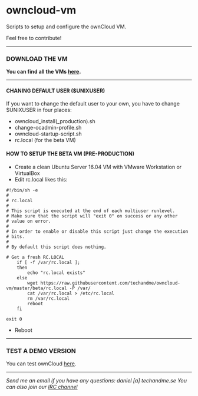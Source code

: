 # owncloud-vm
Scripts to setup and configure the ownCloud VM.

Feel free to contribute!

----------------------------------------------------------------------------------------------------------------------------

### **DOWNLOAD THE VM**

**You can find all the VMs [here](https://www.techandme.se/pre-configured-owncloud-installaton/).**

----------------------------------------------------------------------------------------------------------------------------

#### CHANING DEFAULT USER ($UNIXUSER)

If you want to change the default user to your own, you have to change $UNIXUSER in four places:

- owncloud_install(_production).sh
- change-ocadmin-profile.sh
- owncloud-startup-script.sh
- rc.local (for the beta VM)

#### HOW TO SETUP THE BETA VM (PRE-PRODUCTION)

- Create a clean Ubuntu Server 16.04 VM with VMware Workstation or VirtualBox
- Edit rc.local likes this:

```
#!/bin/sh -e
#
# rc.local
#
# This script is executed at the end of each multiuser runlevel.
# Make sure that the script will "exit 0" on success or any other
# value on error.
#
# In order to enable or disable this script just change the execution
# bits.
#
# By default this script does nothing.

# Get a fresh RC.LOCAL
    if [ -f /var/rc.local ];
    then
        echo "rc.local exists"
    else
        wget https://raw.githubusercontent.com/techandme/owncloud-vm/master/beta/rc.local -P /var/
        cat /var/rc.local > /etc/rc.local
        rm /var/rc.local
        reboot
    fi

exit 0
```
- Reboot

----------------------------------------------------------------------------------------------------------------------------

### TEST A DEMO VERSION

You can test ownCloud [here](https://demo.owncloud.org/).

----------------------------------------------------------------------------------------------------------------------------
*Send me an email if you have any questions: daniel [a] techandme.se*
*You can also join our [IRC channel](https://irc.techandme.se/)*
